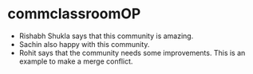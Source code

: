 # commclassroomOP
- Rishabh Shukla says that this community is amazing.
- Sachin also happy with this community.
- Rohit says that the community needs some improvements.
This is an example to make a merge conflict.
